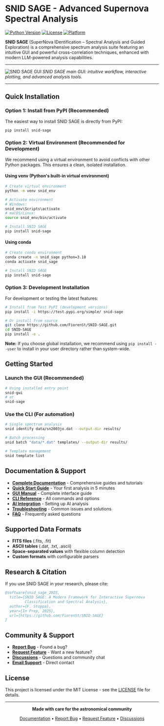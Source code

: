 # SNID SAGE - Advanced Supernova Spectral Analysis

[![Python Version](https://img.shields.io/badge/python-3.8%2B-blue.svg)](https://python.org)
[![License](https://img.shields.io/badge/license-MIT-green.svg)](LICENSE)
[![Platform](https://img.shields.io/badge/platform-Windows%20%7C%20macOS%20%7C%20Linux-lightgrey.svg)]()

**SNID SAGE** (SuperNova IDentification – Spectral Analysis and Guided Exploration) is a comprehensive spectrum analysis suite featuring an intuitive GUI and powerful cross-correlation techniques, enhanced with modern LLM-powered analysis capabilities.

---

![SNID SAGE GUI](images/Screenshot.png)
*SNID SAGE main GUI: intuitive workflow, interactive plotting, and advanced analysis tools.*

---

## Quick Installation

### Option 1: Install from PyPI (Recommended)

The easiest way to install SNID SAGE is directly from PyPI:

```bash
pip install snid-sage
```

### Option 2: Virtual Environment (Recommended for Development)

We recommend using a virtual environment to avoid conflicts with other Python packages. This ensures a clean, isolated installation.

#### Using venv (Python's built-in virtual environment)
```bash
# Create virtual environment
python -m venv snid_env

# Activate environment
# Windows:
snid_env\Scripts\activate
# macOS/Linux:
source snid_env/bin/activate

# Install SNID SAGE
pip install snid-sage
```

#### Using conda
```bash
# Create conda environment
conda create -n snid_sage python=3.10
conda activate snid_sage

# Install SNID SAGE
pip install snid-sage
```

### Option 3: Development Installation

For development or testing the latest features:

```bash
# Install from Test PyPI (development versions)
pip install -i https://test.pypi.org/simple/ snid-sage

# Or install from source
git clone https://github.com/FiorenSt/SNID-SAGE.git
cd SNID-SAGE
pip install -e .
```

**Note:** If you choose global installation, we recommend using `pip install --user` to install in your user directory rather than system-wide.



## Getting Started

### Launch the GUI (Recommended)
```bash
# Using installed entry point
snid-gui
# or
snid-sage
```

### Use the CLI (For automation)
```bash
# Single spectrum analysis
snid identify data/sn2003jo.dat --output-dir results/

# Batch processing
snid batch "data/*.dat" templates/ --output-dir results/

# Template management
snid template list
```



## Documentation & Support

- **[Complete Documentation](docs/)** - Comprehensive guides and tutorials
- **[Quick Start Guide](docs/quickstart/first-analysis.md)** - Your first analysis in 5 minutes
- **[GUI Manual](docs/gui/interface-overview.md)** - Complete interface guide
- **[CLI Reference](docs/cli/command-reference.md)** - All commands and options
- **[AI Integration](docs/ai/overview.md)** - Setting up AI analysis
- **[Troubleshooting](docs/reference/troubleshooting.md)** - Common issues and solutions
- **[FAQ](docs/reference/faq.md)** - Frequently asked questions

## Supported Data Formats

- **FITS files** (.fits, .fit)
- **ASCII tables** (.dat, .txt, .ascii)
- **Space-separated values** with flexible column detection
- **Custom formats** with configurable parsers

## Research & Citation

If you use SNID SAGE in your research, please cite:

```bibtex
@software{snid_sage_2025,
  title={SNID SAGE: A Modern Framework for Interactive Supernova
         Classification and Spectral Analysis},
  author={F. Stoppa},
  year={In Prep, 2025},
  url={https://github.com/FiorenSt/SNID-SAGE}
}
```

## Community & Support

- **[Report Bug](https://github.com/FiorenSt/SNID-SAGE/issues)** - Found a bug?
- **[Request Feature](https://github.com/FiorenSt/SNID-SAGE/issues)** - Want a new feature?
- **[Discussions](https://github.com/FiorenSt/SNID-SAGE/discussions)** - Questions and community chat
- **[Email Support](mailto:fiorenzo.stoppa@physics.ox.ac.uk)** - Direct contact

## License

This project is licensed under the MIT License - see the [LICENSE](LICENSE) file for details.

---

<div align="center">

**Made with care for the astronomical community**

[Documentation](docs/) • [Report Bug](https://github.com/FiorenSt/SNID-SAGE/issues) • [Request Feature](https://github.com/FiorenSt/SNID-SAGE/issues) • [Discussions](https://github.com/FiorenSt/SNID-SAGE/discussions)

</div>
